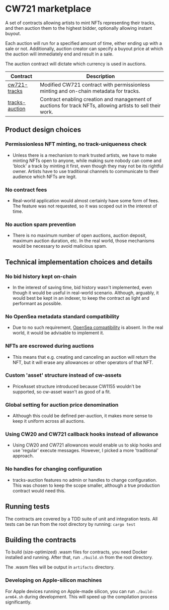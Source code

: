 # CW721 marketplace

A set of contracts allowing artists to mint NFTs representing their tracks, and then auction them to the highest bidder,
optionally allowing instant buyout.

Each auction will run for a specified amount of time, either ending up with a sale or not.
Additionally, auction creator can specify a buyout price at which the auction will immediately end and result in a sale.

The auction contract will dictate which currency is used in auctions.

| Contract                                                                                           | Description                                                                                                |                                                                                                                                 
|----------------------------------------------------------------------------------------------------|------------------------------------------------------------------------------------------------------------|
| [cw721-tracks](https://github.com/TheDeeKay/CW721Marketplace/tree/main/contracts/cw721-tracks)     | Modified CW721 contract with permissionless minting and on-chain metadata for tracks.                      |
| [tracks-auction](https://github.com/TheDeeKay/CW721Marketplace/tree/main/contracts/tracks-auction) | Contract enabling creation and management of auctions for track NFTs, allowing artists to sell their work. |  

## Product design choices

### Permissionless NFT minting, no track-uniqueness check
- Unless there is a mechanism to mark trusted artists, we have to make minting NFTs open to anyone, while making sure
nobody can come and 'block' a track by minting it first, even though they may not be its rightful owner.
Artists have to use traditional channels to communicate to their audience which NFTs are legit.

### No contract fees
- Real-world application would almost certainly have some form of fees. The feature was not requested, so it was scoped
out in the interest of time.

### No auction spam prevention
- There is no maximum number of open auctions, auction deposit, maximum auction duration, etc. In the real world, those
mechanisms would be necessary to avoid malicious spam.

## Technical implementation choices and details

### No bid history kept on-chain
- In the interest of saving time, bid history wasn't implemented, even though it would be useful in real-world scenario.
Although, arguably, it would best be kept in an indexer, to keep the contract as light and performant as possible.

### No OpenSea metadata standard compatibility
- Due to no such requirement, [OpenSea compatibility](https://docs.opensea.io/docs/metadata-standards) is absent. 
In the real world, it would be advisable to implement it.

### NFTs are escrowed during auctions
- This means that e.g. creating and canceling an auction will return the NFT, but it will erase any allowances or other
operators of that NFT.

### Custom 'asset' structure instead of cw-assets
- PriceAsset structure introduced because CW1155 wouldn't be supported, so cw-asset wasn't as good of a fit.

### Global setting for auction price denomination
- Although this could be defined per-auction, it makes more sense to keep it uniform across all auctions.

### Using CW20 and CW721 callback hooks instead of allowance
- Using CW20 and CW721 allowances would enable us to skip hooks and use 'regular' execute messages. However, I picked a
more 'traditional' approach.

### No handles for changing configuration
- tracks-auction features no admin or handles to change configuration. This was chosen to keep the scope smaller, although
a true production contract would need this.

## Running tests

The contracts are covered by a TDD suite of unit and integration tests.
All tests can be run from the root directory by running:
`cargo test`

## Building the contracts

To build (size-optimized) .wasm files for contracts, you need Docker installed and running.
After that, run `./build.sh` from the root directory.

The .wasm files will be output in `artifacts` directory.

### Developing on Apple-silicon machines

For Apple devices running on Apple-made silicon, you can run `./build-arm64.sh` during development.
This will speed up the compilation process significantly.
